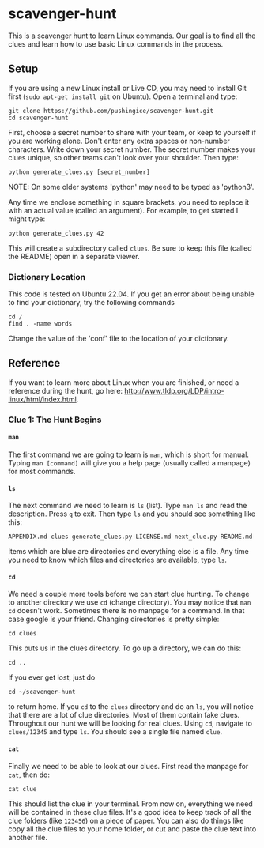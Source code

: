 # scavenger-hunt #

This is a scavenger hunt to learn Linux commands. Our goal is to find all
the clues and learn how to use basic Linux commands in the process.

## Setup ##

If you are using a new Linux install or Live CD, you may need to install
Git first (`sudo apt-get install git` on Ubuntu). Open a terminal and type:

    git clone https://github.com/pushingice/scavenger-hunt.git
    cd scavenger-hunt

First, choose a secret number to share with your team,
or keep to yourself if you are working alone. Don't enter any extra spaces or non-number characters. Write down your secret number. The secret number makes your clues unique, so other teams can't look over your shoulder.
Then type:

    python generate_clues.py [secret_number]

NOTE: On some older systems 'python' may need to be typed as 'python3'.

Any time we enclose something in square brackets, you need to replace it
with an actual value (called an argument). For example, to get started I
might type:

    python generate_clues.py 42

This will create a subdirectory called `clues`. Be sure to keep this file
(called the README) open in a separate viewer.

### Dictionary Location ###

This code is tested on Ubuntu 22.04. If you get an error about being unable
to find your dictionary, try the following commands

    cd /
    find . -name words

Change the value of the 'conf' file to the location of your dictionary.

## Reference ##

If you want to learn more about Linux when you are finished, or need a reference
during the hunt, go here: http://www.tldp.org/LDP/intro-linux/html/index.html.

### Clue 1: The Hunt Begins ###

#### `man` ####

The first command we are going to learn is `man`, which is short for manual.
Typing `man [command]` will give you a help page (usually called a manpage)
for most commands.

#### `ls` ####

The next command we need to learn is `ls` (list). Type `man ls` and read the
description. Press `q` to exit. Then type `ls` and you should see something
like this:

    APPENDIX.md clues generate_clues.py LICENSE.md next_clue.py README.md

Items which are blue are directories and everything else is a file. Any time
you need to know which files and directories are available, type `ls`.

#### `cd` ####

We need a couple more tools before we can start clue hunting. To change to
another directory we use `cd` (change directory). You may notice that
`man cd` doesn't work. Sometimes there is no manpage for a command. In that
case google is your friend. Changing directories is pretty simple:

    cd clues

This puts us in the clues directory. To go up a directory, we can do this:

    cd ..

If you ever get lost, just do

    cd ~/scavenger-hunt

to return home. If you `cd` to the `clues` directory and do an `ls`, you
will notice that there are a lot of clue directories. Most of them contain
fake clues. Throughout our hunt we will be looking for real clues. Using
`cd`, navigate to `clues/12345` and type `ls`. You should see a single
file named `clue`.

#### `cat` ####

Finally we need to be able to look at our clues. First read the manpage for
`cat`, then do:

    cat clue

This should list the clue in your terminal. From now on, everything we need
will be contained in these clue files. It's a good idea to keep track of
all the clue folders (like `123456`) on a piece of paper. You can also do
things like copy all the clue files to your home folder, or cut and paste
the clue text into another file.
